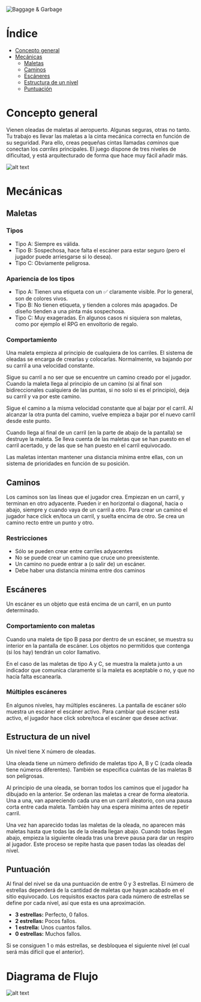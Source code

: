 ![Baggage & Garbage](https://github.com/FresisuisHunters/BaggageAndGarbage/blob/master/Concept%20Art/Logos/logo%20juego.png?raw=true) 

# Índice
- [Concepto general](#concepto-general)
- [Mecánicas](#mecánicas)
  * [Maletas](#maletas)
  * [Caminos](#caminos)
  * [Escáneres](#escáneres)
  * [Estructura de un nivel](#estructura-de-un-nivel)
  * [Puntuación](#puntuación)

# Concepto general
Vienen oleadas de maletas al aeropuerto. Algunas seguras, otras no tanto. Tu trabajo es llevar las maletas a la cinta mecánica correcta en función de su seguridad. Para ello, creas pequeñas cintas llamadas *caminos* que conectan los *carriles* principales.
El juego dispone de tres niveles de dificultad, y está arquitecturado de forma que hace muy fácil añadir más.

![alt text](https://github.com/FresisuisHunters/BaggageAndGarbage/blob/master/Concept%20Art/UI/mockup_gameplay.png?raw=true)

# Mecánicas
## Maletas
### Tipos 
- Tipo A: Siempre es válida.
- Tipo B: Sospechosa, hace falta el escáner para estar seguro (pero el jugador puede arriesgarse si lo desea).
- Tipo C: Obviamente peligrosa.

### Apariencia de los tipos
- Tipo A: Tienen una etiqueta con un ✅ claramente visible. Por lo general, son de colores vivos.
- Tipo B: No tienen etiqueta, y tienden a colores más apagados. De diseño tienden a una pinta más sospechosa.
- Tipo C: Muy exageradas. En algunos casos ni siquiera son maletas, como por ejemplo el RPG en envoltorio de regalo.

### Comportamiento
Una maleta empieza al principio de cualquiera de los carriles. El sistema de oleadas se encarga de crearlas y colocarlas.
Normalmente, va bajando por su carril a una velocidad constante.

Sigue su carril a no ser que se encuentre un camino creado por el jugador. Cuando la maleta llega al principio de un camino (si al final son bidireccionales cualquiera de las puntas, si no solo si es el principio), deja su carril y va por este camino. 

Sigue el camino a la misma velocidad constante que al bajar por el carril. Al alcanzar la otra punta del camino, vuelve empieza a bajar por el nuevo carril desde este punto.

Cuando llega al final de un carril (en la parte de abajo de la pantalla) se destruye la maleta. Se lleva cuenta de las maletas que se han puesto en el carril acertado, y de las que se han puesto en el carril equivocado.

Las maletas intentan mantener una distancia mínima entre ellas, con un sistema de prioridades en función de su posición.

## Caminos
Los caminos son las líneas que el jugador crea. Empiezan en un carril, y terminan en otro adyacente. Pueden ir en horizontal o diagonal, hacia o abajo, siempre y cuando vaya de un carril a otro.
Para crear un camino el jugador hace click en/toca un carril, y suelta encima de otro. Se crea un camino recto entre un punto y otro.

### Restricciones
- Sólo se pueden crear entre carriles adyacentes
- No se puede crear un camino que cruce uno preexistente.
- Un camino no puede entrar a (o salir de) un escáner.
- Debe haber una distancia mínima entre dos caminos

## Escáneres
Un escáner es un objeto que está encima de un carril, en un punto determinado. 

### Comportamiento con maletas
Cuando una maleta de tipo B pasa por dentro de un escáner, se muestra su interior en la pantalla de escáner. Los objetos no permitidos que contenga (si los hay) tendrán un color llamativo.

En el caso de las maletas de tipo A y C, se muestra la maleta junto a un indicador que comunica claramente si la maleta es aceptable o no, y que no hacía falta escanearla.

### Múltiples escáneres
En algunos niveles, hay múltiples escáneres. La pantalla de escáner sólo muestra un escáner el escáner activo. Para cambiar qué escáner está activo, el jugador hace click sobre/toca el escáner que desee activar.

## Estructura de un nivel
Un nivel tiene X número de oleadas.

Una oleada tiene un número definido de maletas tipo A, B y C (cada oleada tiene números diferentes).
También se especifica cuántas de las maletas B son peligrosas.

Al principio de una oleada, se borran todos los caminos que el jugador ha dibujado en la anterior.
Se ordenan las maletas a crear de forma aleatoria. Una a una, van apareciendo cada una en un carril aleatorio, con una pausa corta entre cada maleta. También hay una espera mínima antes de repetir carril.

Una vez han aparecido todas las maletas de la oleada, no aparecen más maletas hasta que todas las de la oleada llegan abajo.
Cuando todas llegan abajo, empieza la siguiente oleada tras una breve pausa para dar un respiro al jugador. Este proceso se repite hasta que pasen todas las oleadas del nivel.

## Puntuación
Al final del nivel se da una puntuación de entre 0 y 3 estrellas.
El número de estrellas dependerá de la cantidad de maletas que hayan acabado en el sitio equivocado.
Los requisitos exactos para cada número de estrellas se define por cada nivel, así que esta es una aproximación.
- **3 estrellas:** Perfecto, 0 fallos.
- **2 estrellas:** Pocos fallos.
- **1 estrella:** Unos cuantos fallos.
- **0 estrellas:** Muchos fallos.

Si se consiguen 1 o más estrellas, se desbloquea el siguiente nivel (el cual será más difícil que el anterior).

# Diagrama de Flujo
![alt text](https://github.com/FresisuisHunters/BaggageAndGarbage/blob/master/FinalArt/Flowchart.png)
